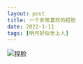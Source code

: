 ```yaml
---
layout: post
title: 一个非常喜欢的捏脸
date: 2022-1-11
tags: [明月好似世上人]
---
```


![捏脸](https://s2.loli.net/2022/03/20/El4GSKNLDrimeHP.jpg "捏脸")
